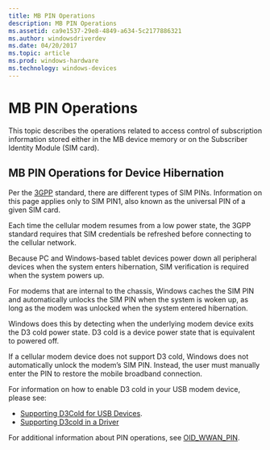 ```yaml
---
title: MB PIN Operations
description: MB PIN Operations
ms.assetid: ca9e1537-29e8-4849-a634-5c2177886321
ms.author: windowsdriverdev
ms.date: 04/20/2017
ms.topic: article
ms.prod: windows-hardware
ms.technology: windows-devices
---
```


# MB PIN Operations


This topic describes the operations related to access control of subscription information stored either in the MB device memory or on the Subscriber Identity Module (SIM card).

## MB PIN Operations for Device Hibernation

Per the [3GPP](http://www.3gpp.org/about-3gpp) standard, there are different types of SIM PINs.  Information on this page applies only to SIM PIN1, also known as the universal PIN of a given SIM card.  

Each time the cellular modem resumes from a low power state, the 3GPP standard requires that SIM credentials be refreshed before connecting to the cellular network.  

Because PC and Windows-based tablet devices power down all peripheral devices when the system enters hibernation, SIM verification is required when the system powers up.  

For modems that are internal to the chassis, Windows caches the SIM PIN and automatically unlocks the SIM PIN when the system is woken up, as long as the modem was unlocked when the system entered hibernation.

Windows does this by detecting when the underlying modem device exits the D3 cold power state.  D3 cold is a device power state that is equivalent to powered off.  

If a cellular modem device does not support D3 cold, Windows does not automatically unlock the modem’s SIM PIN.  Instead, the user must manually enter the PIN to restore the mobile broadband connection.

For information on how to enable D3 cold in your USB modem device, please see:

* [Supporting D3Cold for USB Devices](https://blogs.msdn.microsoft.com/usbcoreblog/2013/02/18/supporting-d3cold-for-usb-devices).
* [Supporting D3cold in a Driver](https://msdn.microsoft.com/library/windows/hardware/hh967717)

For additional information about PIN operations, see [OID\_WWAN\_PIN](https://msdn.microsoft.com/library/windows/hardware/ff569828).
